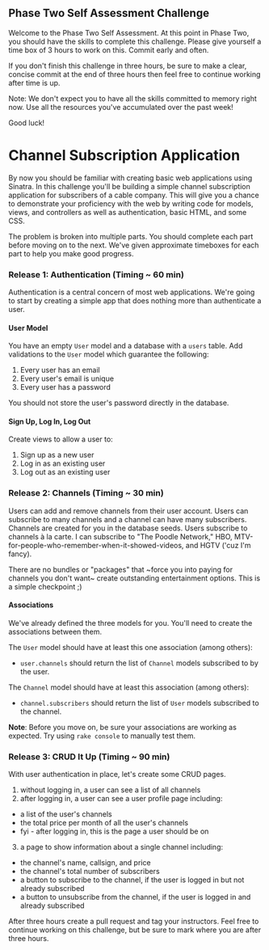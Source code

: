 ## Phase Two Self Assessment Challenge

Welcome to the Phase Two Self Assessment. At this point in Phase Two, you should have the skills to complete this challenge. Please give yourself a time box of 3 hours to work on this. Commit early and often.

If you don't finish this challenge in three hours, be sure to make a clear, concise commit at the end of three hours then feel free to continue working after time is up.

Note: We don't expect you to have all the skills committed to memory right now. Use all the resources you've accumulated over the past week!

Good luck!

# Channel Subscription Application

By now you should be familiar with creating basic web applications using Sinatra. In this challenge you'll be building a simple channel subscription application for subscribers of a cable company. This will give you a chance to demonstrate your proficiency with the web by writing code for models, views, and controllers as well as authentication, basic HTML, and some CSS.

The problem is broken into multiple parts. You should complete each part before moving on to the next. We've given approximate timeboxes for each part to help you make good progress. 

### Release 1: Authentication (Timing ~ 60 min)

Authentication is a central concern of most web applications. We're going to start by creating a simple app that does nothing more than authenticate a user.

#### User Model

You have an empty `User` model and a database with a `users` table. Add validations to the `User` model which guarantee the following:

1. Every user has an email
2. Every user's email is unique
3. Every user has a password

You should not store the user's password directly in the database.

#### Sign Up, Log In, Log Out

Create views to allow a user to:

1. Sign up as a new user
2. Log in as an existing user
3. Log out as an existing user

### Release 2: Channels  (Timing ~ 30 min)

Users can add and remove channels from their user account. Users can subscribe to many channels and a channel can have many subscribers. Channels are created for you in the database seeds. Users subscribe to channels &agrave; la carte. I can subscribe to "The Poodle Network," HBO, MTV-for-people-who-remember-when-it-showed-videos, and HGTV ('cuz I'm fancy). 

There are no bundles or "packages" that ~force you into paying for channels you don't want~ create outstanding entertainment options. This is a simple checkpoint ;)

#### Associations

We've already defined the three models for you. You'll need to create the associations between them.

The `User` model should have at least this one association (among others):

- `user.channels` should return the list of `Channel` models subscribed to by the user.

The `Channel` model should have at least this association (among others):

- `channel.subscribers` should return the list of `User` models subscribed to the channel.

**Note**: Before you move on, be sure your associations are working as expected. Try using `rake console` to manually test them.

### Release 3: CRUD It Up (Timing ~ 90 min)

With user authentication in place, let's create some CRUD pages.

1. without logging in, a user can see a list of all channels
2. after logging in, a user can see a user profile page including:
  * a list of the user's channels
  * the total price per month of all the user's channels
  * fyi - after logging in, this is the page a user should be on
3. a page to show information about a single channel including:
  * the channel's name, callsign, and price
  * the channel's total number of subscribers
  * a button to subscribe to the channel, if the user is logged in but not already subscribed
  * a button to unsubscribe from the channel, if the user is logged in and already subscribed

After three hours create a pull request and tag your instructors. Feel free to continue working on this challenge, but be sure to mark where you are after three hours.
